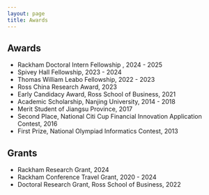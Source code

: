 ```yaml
---
layout: page
title: Awards
---
```


## Awards

- Rackham Doctoral Intern Fellowship , 2024 - 2025
- Spivey Hall Fellowship, 2023 - 2024
- Thomas William Leabo Fellowship, 2022 - 2023
- Ross China Research Award, 2023
- Early Candidacy Award, Ross School of Business, 2021
- Academic Scholarship, Nanjing University, 2014 - 2018
- Merit Student of Jiangsu Province, 2017
- Second Place, National Citi Cup Financial Innovation Application Contest, 2016
- First Prize, National Olympiad Informatics Contest, 2013

## Grants
- Rackham Research Grant, 2024
- Rackham Conference Travel Grant, 2020 - 2024
- Doctoral Research Grant, Ross School of Business, 2022